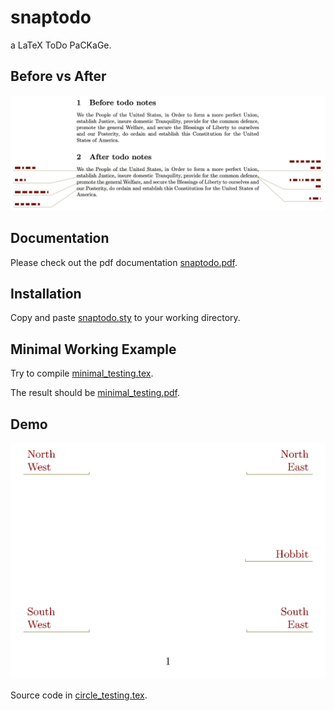 
# snaptodo

a LaTeX ToDo PaCKaGe.

## Before vs After

![A comparison for with or without todo note](ba.png)

## Documentation

Please check out the pdf documentation
[snaptodo.pdf](snaptodo.pdf).

## Installation

Copy and paste
[snaptodo.sty](snaptodo.sty)
to your working directory.

## Minimal Working Example

Try to compile
[minimal_testing.tex](minimal_testing.tex).

The result should be
[minimal_testing.pdf](minimal_testing.pdf).

## Demo

![A demo of bumping algorithm via Lissajous curve](ct.gif)

Source code in [circle_testing.tex](circle_testing.tex).
